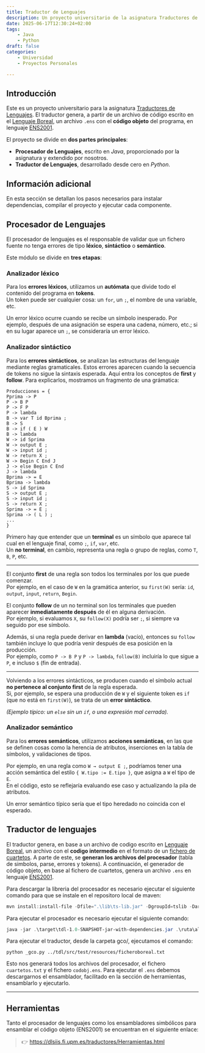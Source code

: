 ```yaml
---
title: Traductor de Lenguajes
description: Un proyecto universitario de la asignatura Traductores de Lenguajes.
date: 2025-06-17T12:30:24+02:00
tags:
    - Java
    - Python
draft: false
categories:
    - Universidad
    - Proyectos Personales

---
```


<!--more-->

## Introducción

Este es un proyecto universitario para la asignatura [Traductores de Lenguajes](https://dlsiis.fi.upm.es/traductores/index.html). El traductor genera, a partir de un archivo de código escrito en el [Lenguaje Boreal](https://dlsiis.fi.upm.es/traductores/IntroBoreal.html), un archivo `.ens` con el **código objeto** del programa, en lenguaje [ENS2001](https://dlsiis.fi.upm.es/traductores/Documentos/ENS2001.pdf).

El proyecto se divide en **dos partes principales**:

- **Procesador de Lenguajes**, escrito en *Java*, proporcionado por la asignatura y extendido por nosotros.
- **Traductor de Lenguajes**, desarrollado desde cero en *Python*.


## Información adicional

En esta sección se detallan los pasos necesarios para instalar dependencias, compilar el proyecto y ejecutar cada componente.


## Procesador de Lenguajes

El procesador de lenguajes es el responsable de validar que un fichero fuente no tenga errores de tipo **léxico**, **sintáctico** o **semántico**.  

Este módulo se divide en **tres etapas**:

### Analizador léxico

Para los **errores léxicos**, utilizamos un **autómata** que divide todo el contenido del programa en **tokens**.  
Un token puede ser cualquier cosa: un `for`, un `;`, el nombre de una variable, etc.

Un error léxico ocurre cuando se recibe un símbolo inesperado.
Por ejemplo, después de una asignación se espera una cadena, número, etc.; si en su lugar aparece un `;`, se consideraría un error léxico.

### Analizador sintáctico

Para los **errores sintácticos**, se analizan las estructuras del lenguaje mediante reglas gramaticales. Estos errores aparecen cuando la secuencia de tokens no sigue la sintaxis esperada. Aquí entra los conceptos de **first** y **follow**. Para explicarlos, mostramos un fragmento de una grámatica:

```
Producciones = {
Pprima -> P
P -> B P
P -> F P
P -> lambda
B -> var T id Bprima ;
B -> S
B -> if ( E ) W
B -> lambda
W -> id Sprima
W -> output E ;
W -> input id ;
W -> return X ;
W -> Begin C End J
J -> else Begin C End
J -> lambda
Bprima -> = E
Bprima -> lambda
S -> id Sprima
S -> output E ;
S -> input id ;
S -> return X ;
Sprima -> = E ;
Sprima -> ( L ) ;
...
}
```


Primero hay que entender que un **terminal** es un símbolo que aparece tal cual en el lenguaje final, como `;`, `if`, `var`, etc.  
Un **no terminal**, en cambio, representa una regla o grupo de reglas, como `T`, `B`, `P`, etc.

---

El conjunto **first** de una regla son todos los terminales por los que puede comenzar.  
Por ejemplo, en el caso de `W` en la gramática anterior, su `first(W)` sería: `id`, `output`, `input`, `return`, `Begin`.

El conjunto **follow** de un no terminal son los terminales que pueden aparecer **inmediatamente después** de él en alguna derivación.  
Por ejemplo, si evaluamos `X`, su `follow(X)` podría ser `;`, si siempre va seguido por ese símbolo.

Además, si una regla puede derivar en **lambda** (vacío), entonces su `follow` también incluye lo que podría venir después de esa posición en la producción.  
Por ejemplo, como `P -> B P` y `P -> lambda`, `follow(B)` incluiría lo que sigue a `P`, e incluso `$` (fin de entrada).

---

Volviendo a los errores sintácticos, se producen cuando el símbolo actual **no pertenece al conjunto first** de la regla esperada.  
Si, por ejemplo, se espera una producción de `W` y el siguiente token es `if` (que no está en `first(W)`), se trata de un **error sintáctico**.

_(Ejemplo típico: un `else` sin un `if`, o una expresión mal cerrada)._

### Analizador semántico

Para los **errores semánticos**, utilizamos **acciones semánticas**, en las que se definen cosas como la herencia de atributos, inserciones en la tabla de símbolos, y validaciones de tipos.

Por ejemplo, en una regla como `W → output E ;`, podríamos tener una acción semántica del estilo `{ W.tipo := E.tipo }`, que asigna a `W` el tipo de `E`.  
En el código, esto se reflejaría evaluando ese caso y actualizando la pila de atributos.

Un error semántico típico sería que el tipo heredado no coincida con el esperado.


## Traductor de lenguajes

El traductor genera, en base a un archivo de codigo escrito en [Lenguaje Boreal](https://dlsiis.fi.upm.es/traductores/IntroBoreal.html), un archivo con el **codigo intermedio** en el formato de un [fichero de cuartetos](https://dlsiis.fi.upm.es/traductores/Documentos/formato_fichero_cuartetos.pdf). A parte de este, se **generan los archivos del procesador** (tabla de simbolos, parse, errores y tokens). A continuación, el generador de código objeto, en base al fichero de cuartetos, genera un archivo `.ens` en lenguaje [ENS2001](https://dlsiis.fi.upm.es/traductores/Documentos/ENS2001.pdf).


Para descargar la libreria del procesador es necesario ejecutar el siguiente comando para que se instale en el repositoro local de maven:

```powershell
mvn install:install-file -Dfile=".\lib\ts-lib.jar" -DgroupId=tslib -DartifactId=ts-lib -Dversion="1.0" -Dpackaging=jar
```


Para ejecutar el procesador es necesario ejecutar el siguiente comando:

```powershell
java -jar .\target\tdl-1.0-SNAPSHOT-jar-with-dependencies.jar .\ruta\al\ficheroBoreal.txt
```


Para ejecutar el traductor, desde la carpeta gco/, ejecutamos el comando:

```shell
python _gco.py ../tdl/src/test/resources/ficheroboreal.txt
```

Esto nos generará todos los archivos del procesador, el fichero `cuartetos.txt` y el fichero `codobj.ens`. Para ejecutar el `.ens` debemos descargarnos el ensamblador, facilitado en la sección de herramientas, ensamblarlo y ejecutarlo.


---

## Herramientas

Tanto el procesador de lenguajes como los ensambladores simbólicos para ensamblar el código objeto (ENS2001) se encuentran en el siguiente enlace:

>👉 https://dlsiis.fi.upm.es/traductores/Herramientas.html